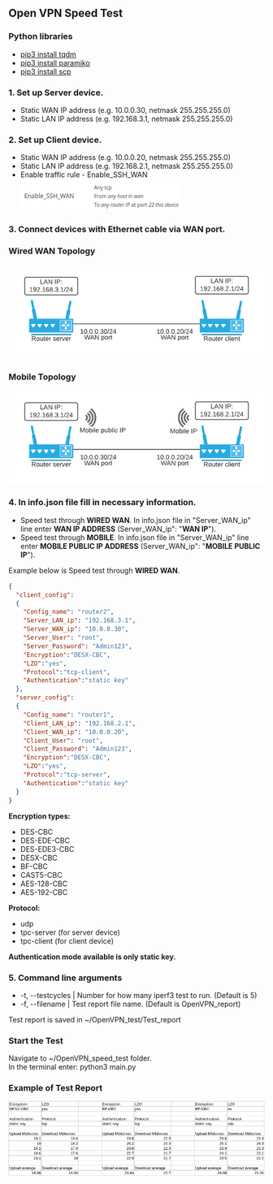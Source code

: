 ## Open VPN Speed Test 

### Python libraries
- [pip3 install tqdm](https://tqdm.github.io/)
- [pip3 install paramiko](https://www.paramiko.org/)
- [pip3 install scp](https://pypi.org/project/scp/)

### 1. Set up Server device.  
- Static WAN IP address (e.g. 10.0.0.30, netmask 255.255.255.0)
- Static LAN IP address (e.g. 192.168.3.1, netmask 255.255.255.0)

### 2. Set up Client device.
- Static WAN IP address (e.g. 10.0.0.20, netmask 255.255.255.0)
- Static LAN IP address (e.g. 192.168.2.1, netmask 255.255.255.0)
- Enable traffic rule - Enable_SSH_WAN  
![alt text](https://github.com/zyygis/OpenVPN_speed_test/blob/master/traffic%20rule.png)

### 3. Connect devices with Ethernet cable via WAN port.

### Wired WAN Topology
![alt text](https://github.com/zyygis/OpenVPN_speed_test/blob/master/WAN%20topology.png)
### Mobile Topology
![alt text](https://github.com/zyygis/OpenVPN_speed_test/blob/master/Mobile%20topology.png)
### 4. In info.json file fill in necessary information.

- Speed test through **WIRED WAN**. In info.json file in "Server_WAN_ip" line enter **WAN IP ADDRESS** (Server_WAN_ip": "**WAN IP**").
- Speed test through **MOBILE**. In info.json file in "Server_WAN_ip" line enter **MOBILE PUBLIC IP ADDRESS** (Server_WAN_ip": "**MOBILE PUBLIC IP**").  
  
Example below is Speed test through **WIRED WAN**.
```json
{
  "client_config": 
  {
    "Config_name": "router2",
    "Server_LAN_ip": "192.168.3.1",
    "Server_WAN_ip": "10.0.0.30",
    "Server_User": "root",
    "Server_Password": "Admin123",
    "Encryption":"DESX-CBC",
    "LZO":"yes",
    "Protocol":"tcp-client",
    "Authentication":"static key"
  },
  "server_config":
  {
    "Config_name": "router1",
    "Client_LAN_ip": "192.168.2.1",
    "Client_WAN_ip": "10.0.0.20",
    "Client_User": "root",
    "Client_Password": "Admin123",
    "Encryption":"DESX-CBC",
    "LZO":"yes",
    "Protocol":"tcp-server",
    "Authentication":"static key"
  }
}
```

**Encryption types:**  
- DES-CBC  
- DES-EDE-CBC  
- DES-EDE3-CBC  
- DESX-CBC  
- BF-CBC  
- CAST5-CBC  
- AES-128-CBC  
- AES-192-CBC  
  
**Protocol:**  
- udp
- tpc-server (for server device)
- tpc-client (for client device)  

**Authentication mode available is only static key.**  

### 5. Command line arguments  
- -t, --testcycles | Number for how many iperf3 test to run. (Default is 5)
- -f, --filename | Test report file name. (Default is OpenVPN_report)

Test report is saved in ~/OpenVPN_test/Test_report  

### Start the Test
Navigate to ~/OpenVPN_speed_test folder.  
In the terminal enter: python3 main.py

### Example of Test Report
![alt text](https://github.com/zyygis/OpenVPN_speed_test/blob/master/test_report.png)
